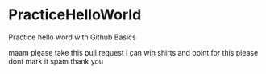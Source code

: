 # PracticeHelloWorld
Practice hello word with Github Basics

maam please take this pull request
i can win shirts and point for this 
please dont mark it spam
thank you

